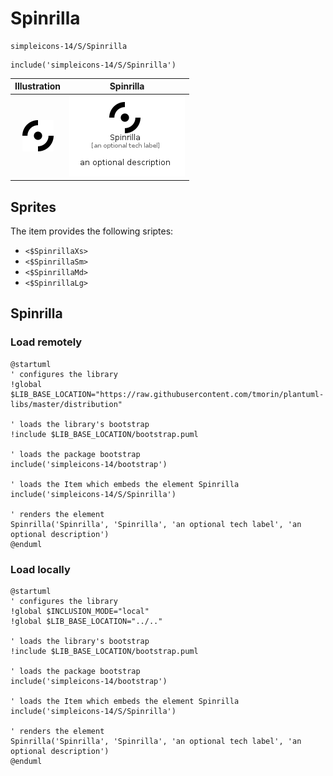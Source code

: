 # Spinrilla


```text
simpleicons-14/S/Spinrilla
```

```text
include('simpleicons-14/S/Spinrilla')
```



| Illustration | Spinrilla |
| :---: | :---: |
| ![illustration for Illustration](../../simpleicons-14/S/Spinrilla.png) | ![illustration for Spinrilla](../../simpleicons-14/S/Spinrilla.Local.png) |



## Sprites
The item provides the following sriptes:

- `<$SpinrillaXs>`
- `<$SpinrillaSm>`
- `<$SpinrillaMd>`
- `<$SpinrillaLg>`





## Spinrilla

### Load remotely
```plantuml
@startuml
' configures the library
!global $LIB_BASE_LOCATION="https://raw.githubusercontent.com/tmorin/plantuml-libs/master/distribution"

' loads the library's bootstrap
!include $LIB_BASE_LOCATION/bootstrap.puml

' loads the package bootstrap
include('simpleicons-14/bootstrap')

' loads the Item which embeds the element Spinrilla
include('simpleicons-14/S/Spinrilla')

' renders the element
Spinrilla('Spinrilla', 'Spinrilla', 'an optional tech label', 'an optional description')
@enduml
```

### Load locally
```plantuml
@startuml
' configures the library
!global $INCLUSION_MODE="local"
!global $LIB_BASE_LOCATION="../.."

' loads the library's bootstrap
!include $LIB_BASE_LOCATION/bootstrap.puml

' loads the package bootstrap
include('simpleicons-14/bootstrap')

' loads the Item which embeds the element Spinrilla
include('simpleicons-14/S/Spinrilla')

' renders the element
Spinrilla('Spinrilla', 'Spinrilla', 'an optional tech label', 'an optional description')
@enduml
```

